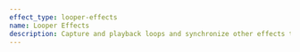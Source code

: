 ```yaml
---
effect_type: looper-effects
name: Looper Effects 
description: Capture and playback loops and synchronize other effects to the loop length
---
```

